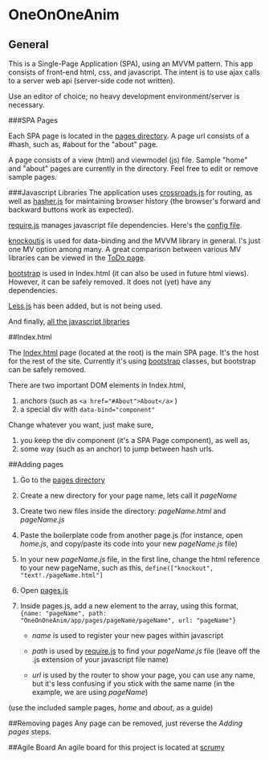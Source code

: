 # OneOnOneAnim

## General

This is a Single-Page Application (SPA), using an MVVM pattern. This app consists of front-end html, css, and javascript. The intent is to use ajax calls to a server web api (server-side code not written). 

Use an editor of choice; no heavy development environment/server is necessary.

###SPA Pages

Each SPA page is located in the [pages directory](/app/pages). A page url consists of a #hash, such as, #about for the "about" page.

A page consists of a view (html) and viewmodel (js) file. Sample "home" and "about" pages are currently in the directory. Feel free to edit or remove sample pages.

###Javascript Libraries
The application uses [crossroads.js](https://millermedeiros.github.io/crossroads.js/) for routing, as well as [hasher.js](https://github.com/millermedeiros/hasher/) for maintaining browser history (the browser's forward and backward buttons work as expected).

[require.js](http://requirejs.org/docs/api.html) manages javascript file dependencies. Here's the [config file](app/boot/require.config.js).

[knockoutjs](http://knockoutjs.com/) is used for data-binding and the MVVM library in general. I's just one MV option among many. A great comparison between various MV libraries can be viewed in the [ToDo page](http://todomvc.com/).

[bootstrap](http://getbootstrap.com/) is used in Index.html (it can also be used in future html views). However, it can be safely removed. It does not (yet) have any dependencies.

[Less.js](scripts/libs/less) has been added, but is not being used.

And finally, [all the javascript libraries](scripts/libs)

##Index.html

The [Index.html](Index.html) page (located at the root) is the main SPA page. It's the host for the rest of the site. Currently it's using [bootstrap](http://getbootstrap.com/) classes, but bootstrap can be safely removed.

There are two important DOM elements in Index.html,

1. anchors (such as ```<a href="#About">About</a>``` )
2. a special div with ```data-bind="component"```

Change whatever you want, just make sure, 
1. you keep the div component (it's a SPA Page component), as well as,
2. some way (such as an anchor) to jump between hash urls.

##Adding pages
1. Go to the [pages directory](/app/pages)
2. Create a new directory for your page name, lets call it _pageName_
3. Create two new files inside the directory: _pageName.html_ and _pageName.js_
4. Paste the boilerplate code from another page.js (for instance, open _home.js_, and copy/paste its code into your new _pageName.js_ file)
5. In your new _pageName.js_ file, in the first line, change the html reference to your new pageName, such as this, ```define(["knockout", "text!./pageName.html"]```
6. Open [pages.js](/app/pages/pages.js)
7. Inside pages.js, add a new element to the array, using this format, ```{name: "pageName", path: "OneOnOneAnim/app/pages/pageName/pageName", url: "pageName"}```

   - *name* is used to register your new pages within javascript

   - *path* is used by [require.js](http://requirejs.org/docs/api.html) to find your _pageName.js_ file (leave off the .js extension of your javascript file name)

   - *url* is used by the router to show your page, you can use any name, but it's less confusing if you stick with the same name (in the example, we are using _pageName_)

(use the included sample pages, _home_ and _about_, as a guide)

##Removing pages
Any page can be removed, just reverse the _Adding pages_ steps. 

##Agile Board
An agile board for this project is located at [scrumy](https://scrumy.com/oneonone)
